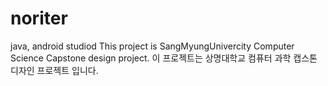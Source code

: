 # noriter
java, android studiod
This project is SangMyungUnivercity Computer Science Capstone design project.
이 프로젝트는 상명대학교 컴퓨터 과학 캡스톤 디자인 프로젝트 입니다.
